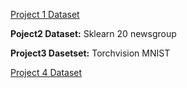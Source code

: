 

[Project 1 Dataset](http://archive.ics.uci.edu/ml/datasets/Iris)

**Poject2 Dataset:** Sklearn 20 newsgroup

**Project3 Dasetset:** Torchvision MNIST

[Project 4 Dataset](http://www.cs.cmu.edu/afs/cs.cmu.edu/user/mitchell/ftp/faces.html)

